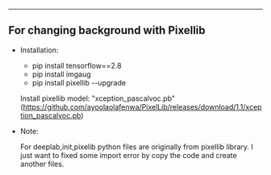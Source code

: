 ---------------------------------------
For changing background with Pixellib
---------------------------------------
- Installation:

    - pip install tensorflow==2.8
    - pip install imgaug
    - pip install pixellib --upgrade

    Install pixellib model: "xception_pascalvoc.pb" (https://github.com/ayoolaolafenwa/PixelLib/releases/download/1.1/xception_pascalvoc.pb)

- Note:

    For deeplab,init,pixelib python files are originally from pixellib library. I just want to fixed some import error by copy the code
    and create another files.

